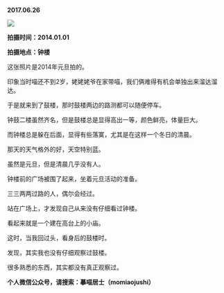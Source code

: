 
          
            
**2017.06.26**



![](//upload-images.jianshu.io/upload_images/51001-42050084f3a8b37c.jpg)




**拍摄时间：2014.01.01**

**拍摄地点：钟楼**

这张照片是2014年元旦拍的。

印象当时喵还不到2岁，姥姥姥爷在家带喵，我们俩难得有机会单独出来溜达溜达。

于是就来到了鼓楼，那时鼓楼两边的路测都可以随便停车。

钟鼓二楼虽然齐名，但是鼓楼总是显得高出一等，颜色鲜亮，体量巨大。

而钟楼总是躲在后面，显得有些落寞，尤其是在这样一个冬日的清晨。

那天的天气格外的好，天空特别蓝。

虽然是元旦，但是清晨几乎没有人。

钟楼前的广场被围了起来，坐着元旦活动的准备。

三三两两过路的人，偶尔会经过。

站在广场上，才发现自己从来没有仔细看过钟楼。

看起来就是一个建在高台上的小庙。

这时，当我回过头，看身后的鼓楼时。

发现，其实我也没有仔细观察过鼓楼。

很多熟悉的东西，其实都没有真正观察过。


**个人微信公众号，请搜索：摹喵居士（momiaojushi）**

          
        
